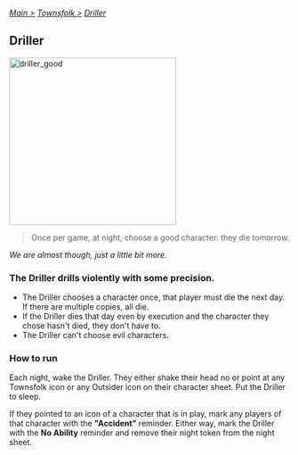 [*Main >*](https://github.com/PowerofMoll/Mining-Timing---A-fancreation-to-Blood-on-the-Clocktower/blob/main/README.md)
[_Townsfolk >_](https://github.com/PowerofMoll/Mining-Timing---A-fancreation-to-Blood-on-the-Clocktower/blob/main/Townsfolk/README.md)
[_Driller_](https://github.com/PowerofMoll/Mining-Timing---A-fancreation-to-Blood-on-the-Clocktower/blob/main/Townsfolk/Driller/README.md)

## Driller

<img src="https://github.com/user-attachments/assets/ee7b31d1-07f9-466a-8771-baa5699852be" alt="driller_good" width="300" height="300">

> Once per game, at night, choose a good character: they die tomorrow.

*We are almost though, just a little bit more.*

### The Driller drills violently with some precision.
- The Driller chooses a character once, that player must die the next day. If there are multiple copies, all die.
- If the Driller dies that day even by execution and the character they chose hasn't died, they don't have to.
- The Driller can't choose evil characters.

### How to run
Each night, wake the Driller. They either shake their head no or point at any Townsfolk icon or any Outsider icon on their character sheet. Put the Driller to sleep.

If they pointed to an icon of a character that is in play, mark any players of that character with the **"Accident"** reminder. Either way, mark the Driller with the **No Ability** reminder and remove their night token from the night sheet.
